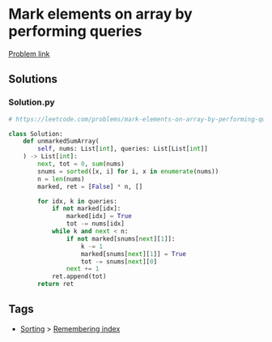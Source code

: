 # Mark elements on array by performing queries

[Problem link](https://leetcode.com/problems/mark-elements-on-array-by-performing-queries/)

## Solutions


### Solution.py
```py
# https://leetcode.com/problems/mark-elements-on-array-by-performing-queries/

class Solution:
    def unmarkedSumArray(
        self, nums: List[int], queries: List[List[int]]
    ) -> List[int]:
        next, tot = 0, sum(nums)
        snums = sorted([x, i] for i, x in enumerate(nums))
        n = len(nums)
        marked, ret = [False] * n, []

        for idx, k in queries:
            if not marked[idx]:
                marked[idx] = True
                tot -= nums[idx]
            while k and next < n:
                if not marked[snums[next][1]]:
                    k -= 1
                    marked[snums[next][1]] = True
                    tot -= snums[next][0]
                next += 1
            ret.append(tot)
        return ret
```
## Tags

* [Sorting](/README.md#Sorting) > [Remembering index](/README.md#Sorting-Remembering_index)
